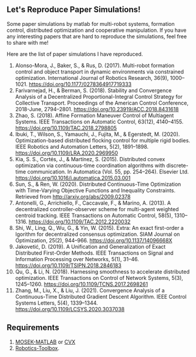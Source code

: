 ## Let's Reproduce Paper Simulations!

Some paper simulations by matlab for multi-robot systems, formation control, distributed optimization and cooperative manipulation.  If you have any interesting papers that are hard to reproduce the simulations, feel free to share with me! 

Here are the list of paper simulations I have reproduced.

1. Alonso-Mora, J., Baker, S., & Rus, D. (2017). Multi-robot formation control and object transport in dynamic environments via constrained optimization. International Journal of Robotics Research, 36(9), 1000–1021. https://doi.org/10.1177/0278364917719333
2. Farivarnejad, H., & Berman, S. (2018). Stability and Convergence Analysis of a Decentralized Proportional-Integral Control Strategy for Collective Transport. Proceedings of the American Control Conference, 2018-June, 2794–2801. https://doi.org/10.23919/ACC.2018.8431618
3. Zhao, S. (2018). Affine Formation Maneuver Control of Multiagent Systems. IEEE Transactions on Automatic Control, 63(12), 4140–4155. https://doi.org/10.1109/TAC.2018.2798805
4. Ibuki, T., Wilson, S., Yamauchi, J., Fujita, M., & Egerstedt, M. (2020). Optimization-based distributed flocking control for multiple rigid bodies. IEEE Robotics and Automation Letters, 5(2), 1891–1898. https://doi.org/10.1109/LRA.2020.2969950
5. Kia, S. S., Cortés, J., & Martínez, S. (2015). Distributed convex optimization via continuous-time coordination algorithms with discrete-time communication. In Automatica (Vol. 55, pp. 254–264). Elsevier Ltd. https://doi.org/10.1016/j.automatica.2015.03.001
6. Sun, S., & Ren, W. (2020). Distributed Continuous-Time Optimization with Time-Varying Objective Functions and Inequality Constraints. Retrieved from http://arxiv.org/abs/2009.02378
7. Antonelli, G., Arrichiello, F., Caccavale, F., & Marino, A. (2013). A decentralized controller-observer scheme for multi-agent weighted centroid tracking. IEEE Transactions on Automatic Control, 58(5), 1310–1316. https://doi.org/10.1109/TAC.2012.2220032
8. Shi, W., Ling, Q., Wu, G., & Yin, W. (2015). Extra: An exact first-order a lgorithm for decentralized consensus optimization. SIAM Journal on Optimization, 25(2), 944–966. https://doi.org/10.1137/14096668X 
9. Jakovetić, D. (2019). A Unification and Generalization of Exact Distributed First-Order Methods. IEEE Transactions on Signal and Information Processing over Networks, 5(1), 31–46. https://doi.org/10.1109/TSIPN.2018.2846183 
10. Qu, G., & Li, N. (2018). Harnessing smoothness to accelerate distributed optimization. IEEE Transactions on Control of Network Systems, 5(3), 1245–1260. https://doi.org/10.1109/TCNS.2017.2698261
11. Zhang, M., Liu, X., & Liu, J. (2021). Convergence Analysis of a Continuous-Time Distributed Gradient Descent Algorithm. IEEE Control Systems Letters, 5(4), 1339–1344. https://doi.org/10.1109/LCSYS.2020.3037038

## Requirements

1. [MOSEK-MATLAB](https://github.com/star2dust/MOSEK-MATLAB) or [CVX](https://github.com/cvxr/CVX)
2. [Robotics-Toolbox](https://github.com/star2dust/Robotics-Toolbox).

